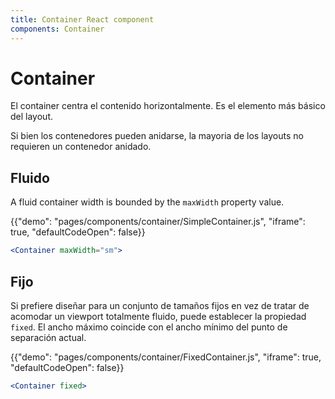 ```yaml
---
title: Container React component
components: Container
---
```


# Container

<p class="description">El container centra el contenido horizontalmente. Es el elemento más básico del layout.</p>

Si bien los contenedores pueden anidarse, la mayoria de los layouts no requieren un contenedor anidado. 

## Fluido

A fluid container width is bounded by the `maxWidth` property value.

{{"demo": "pages/components/container/SimpleContainer.js", "iframe": true, "defaultCodeOpen": false}}

```jsx
<Container maxWidth="sm">
```

## Fijo

Si prefiere diseñar para un conjunto de tamaños fijos en vez de tratar de acomodar un viewport totalmente fluido, puede establecer la propiedad `fixed`. El ancho máximo coincide con el ancho mínimo del punto de separación actual.

{{"demo": "pages/components/container/FixedContainer.js", "iframe": true, "defaultCodeOpen": false}}

```jsx
<Container fixed>
```